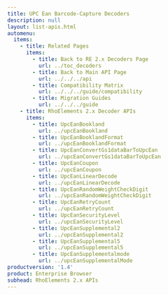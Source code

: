 ```yaml
---
title: UPC Ean Barcode-Capture Decoders
description: null
layout: list-apis.html
automenu:
  items:
    - title: Related Pages
      items:
        - title: Back to RE 2.x Decoders Page
          url: ../toc_decoders
        - title: Back to Main API Page
          url: ../../../api
        - title: Compatibility Matrix
          url: ../../../guide/compatibility
        - title: Migration Guides
          url: ../../../guide
    - title: RhoElements 2.x Decoder APIs
      items:
        - title: UpcEanBookland
          url: ../upcEanBookland
        - title: UpcEanBooklandFormat
          url: ../upcEanBooklandFormat
        - title: UpcEanConvertGs1dataBarToUpcEan
          url: ../upcEanConvertGs1dataBarToUpcEan
        - title: UpcEanCoupon
          url: ../upcEanCoupon
        - title: UpcEanLinearDecode
          url: ../upcEanLinearDecode
        - title: UpcEanRandomWeightCheckDigit
          url: ../upcEanRandomWeightCheckDigit
        - title: UpcEanRetryCount
          url: ../upcEanRetryCount
        - title: UpcEanSecurityLevel
          url: ../upcEanSecurityLevel
        - title: UpcEanSupplemental2
          url: ../upcEanSupplemental2
        - title: UpcEanSupplemental5
          url: ../upcEanSupplemental5
        - title: UpcEanSupplementalmode
          url: ../upcEanSupplementalMode
productversion: '1.4'
product: Enterprise Browser
subhead: RhoElements 2.x APIs
---
```




